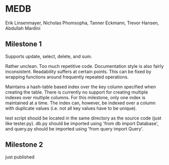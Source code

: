 # MEDB
Erik Linsenmayer, Nicholas Phomsopha, Tanner Eckmann, Trevor Hansen, Abdullah Mardini
## Milestone 1
Supports update, select, delete, and sum.

Rather unclean. Too much repetitive code. Documentation style is also fairly inconsistent. Readability suffers at certain points. This can be fixed by wrapping functions around frequently repeated operations.

Maintains a hash-table based index over the key column specified when creating the table. There is currently no support for creating multiple indexes over multiple columns. For this milestone, only one index is maintained at a time. The index can, however, be indexed over a column with duplicate values (i.e. not all key values have to be unique).

test script should be located in the same directory as the source code (just like tester.py). db.py should be imported using 'from db import Database', and query.py should be imported using 'from query import Query'.

## Milestone 2
just published
